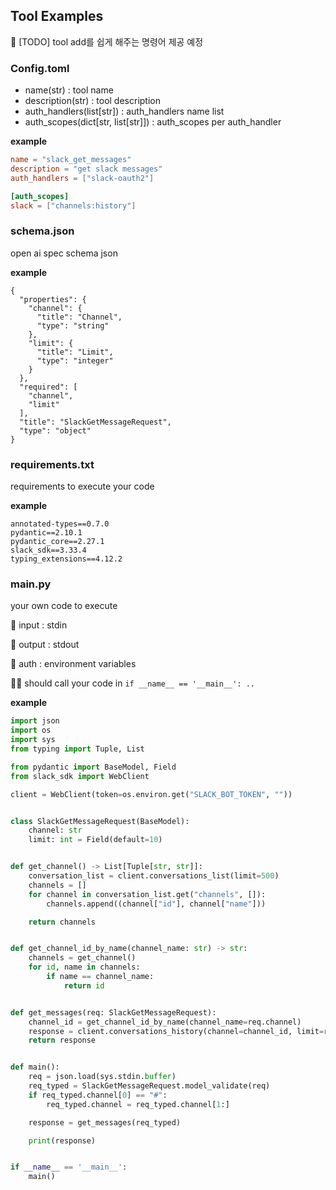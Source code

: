 ## Tool Examples

🚨 [TODO] tool add를 쉽게 해주는 명령어 제공 예정

### Config.toml

- name(str) : tool name
- description(str) : tool description
- auth_handlers(list[str]) : auth_handlers name list
- auth_scopes(dict[str, list[str]]) : auth_scopes per auth_handler

**example**

```toml
name = "slack_get_messages"
description = "get slack messages"
auth_handlers = ["slack-oauth2"]

[auth_scopes]
slack = ["channels:history"]
```

### schema.json

open ai spec schema json

**example**

```
{
  "properties": {
    "channel": {
      "title": "Channel",
      "type": "string"
    },
    "limit": {
      "title": "Limit",
      "type": "integer"
    }
  },
  "required": [
    "channel",
    "limit"
  ],
  "title": "SlackGetMessageRequest",
  "type": "object"
}
```

### requirements.txt

requirements to execute your code

**example**

```text
annotated-types==0.7.0
pydantic==2.10.1
pydantic_core==2.27.1
slack_sdk==3.33.4
typing_extensions==4.12.2
```

### main.py

your own code to execute

🚨 input : stdin

🚨 output : stdout

🚨 auth : environment variables

🚨🚨 should call your code in `if __name__ == '__main__': ..`

**example**

```python
import json
import os
import sys
from typing import Tuple, List

from pydantic import BaseModel, Field
from slack_sdk import WebClient

client = WebClient(token=os.environ.get("SLACK_BOT_TOKEN", ""))


class SlackGetMessageRequest(BaseModel):
    channel: str
    limit: int = Field(default=10)


def get_channel() -> List[Tuple[str, str]]:
    conversation_list = client.conversations_list(limit=500)
    channels = []
    for channel in conversation_list.get("channels", []):
        channels.append((channel["id"], channel["name"]))

    return channels


def get_channel_id_by_name(channel_name: str) -> str:
    channels = get_channel()
    for id, name in channels:
        if name == channel_name:
            return id


def get_messages(req: SlackGetMessageRequest):
    channel_id = get_channel_id_by_name(channel_name=req.channel)
    response = client.conversations_history(channel=channel_id, limit=req.limit)
    return response


def main():
    req = json.load(sys.stdin.buffer)
    req_typed = SlackGetMessageRequest.model_validate(req)
    if req_typed.channel[0] == "#":
        req_typed.channel = req_typed.channel[1:]

    response = get_messages(req_typed)

    print(response)


if __name__ == '__main__':
    main()
```

